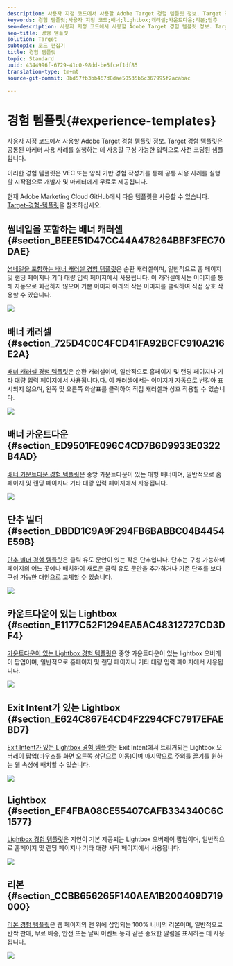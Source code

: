 ```yaml
---
description: 사용자 지정 코드에서 사용할 Adobe Target 경험 템플릿 정보. Target 경험 템플릿은 공통된 마케터 사용 사례를 실행하는 데 사용할 구성 가능한 입력으로 사전 코딩된 샘플입니다.
keywords: 경험 템플릿;사용자 지정 코드;배너;lightbox;캐러셀;카운트다운;리본;단추
seo-description: 사용자 지정 코드에서 사용할 Adobe Target 경험 템플릿 정보. Target 경험 템플릿은 공통된 마케터 사용 사례를 실행하는 데 사용할 구성 가능한 입력으로 사전 코딩된 샘플입니다.
seo-title: 경험 템플릿
solution: Target
subtopic: 코드 편집기
title: 경험 템플릿
topic: Standard
uuid: 4344996f-6729-41c0-98dd-be5fcef1df85
translation-type: tm+mt
source-git-commit: 8bd57fb3bb467d8dae50535b6c367995f2acabac

---
```



# 경험 템플릿{#experience-templates}

사용자 지정 코드에서 사용할 Adobe Target 경험 템플릿 정보. Target 경험 템플릿은 공통된 마케터 사용 사례를 실행하는 데 사용할 구성 가능한 입력으로 사전 코딩된 샘플입니다.

이러한 경험 템플릿은 VEC 또는 양식 기반 경험 작성기를 통해 공통 사용 사례를 실행할 시작점으로 개발자 및 마케터에게 무료로 제공됩니다.

현재 Adobe Marketing Cloud GitHub에서 다음 템플릿을 사용할 수 있습니다. [Target-경험-템플릿](https://github.com/Adobe-Marketing-Cloud/target-experience-templates)을 참조하십시오.

## 썸네일을 포함하는 배너 캐러셀 {#section_BEEE51D47CC44A478264BBF3FEC70DAE}

[썸네일을 포함하는 배너 캐러셀 경험 템플릿](https://github.com/Adobe-Marketing-Cloud/target-experience-templates/tree/master/banner-carousel-thumbnails)은 순환 캐러셀이며, 일반적으로 홈 페이지 및 랜딩 페이지나 기타 대량 입력 페이지에서 사용됩니다. 이 캐러셀에서는 이미지를 통해 자동으로 회전하지 않으며 기본 이미지 아래의 작은 이미지를 클릭하여 직접 상호 작용할 수 있습니다.

![](assets/exp-template-banner-carousel-thumbnails.png)

## 배너 캐러셀 {#section_725D4C0C4FCD41FA92BCFC910A216E2A}

[배너 캐러셀 경험 템플릿](https://github.com/Adobe-Marketing-Cloud/target-experience-templates/tree/master/banner-carousel)은 순환 캐러셀이며, 일반적으로 홈페이지 및 랜딩 페이지나 기타 대량 입력 페이지에서 사용됩니다.다. 이 캐러셀에서는 이미지가 자동으로 번갈아 표시되지 않으며, 왼쪽 및 오른쪽 화살표를 클릭하여 직접 캐러셀과 상호 작용할 수 있습니다.

![](assets/exp-template-banner-carousel.png)

## 배너 카운트다운 {#section_ED9501FE096C4CD7B6D9933E0322B4AD}

[배너 카운트다운 경험 템플릿](https://github.com/Adobe-Marketing-Cloud/target-experience-templates/tree/master/banner-countdown)은 중앙 카운트다운이 있는 대형 배너이며, 일반적으로 홈페이지 및 랜딩 페이지나 기타 대량 입력 페이지에서 사용됩니다.

![](assets/exp-template-banner-countdown.png)

## 단추 빌더 {#section_DBDD1C9A9F294FB6BABBC04B4454E59B}

[단추 빌더 경험 템플릿](https://github.com/Adobe-Marketing-Cloud/target-experience-templates/tree/master/button)은 클릭 유도 문안이 있는 작은 단추입니다. 단추는 구성 가능하며 페이지의 어느 곳에나 배치하여 새로운 클릭 유도 문안을 추가하거나 기존 단추를 보다 구성 가능한 대안으로 교체할 수 있습니다.

![](assets/exp-template-button-builder.png)

## 카운트다운이 있는 Lightbox {#section_E1177C52F1294EA5AC48312727CD3DF4}

[카운트다운이 있는 Lightbox 경험 템플릿](https://github.com/Adobe-Marketing-Cloud/target-experience-templates/tree/master/lightbox-countdown)은 중앙 카운트다운이 있는 lightbox 오버레이 팝업이며, 일반적으로 홈페이지 및 랜딩 페이지나 기타 대량 입력 페이지에서 사용됩니다.

![](assets/exp-template-lightbox-countdown.png)

## Exit Intent가 있는 Lightbox {#section_E624C867E4CD4F2294CFC7917EFAEBD7}

[Exit Intent가 있는 Lightbox 경험 템플릿](https://github.com/Adobe-Marketing-Cloud/target-experience-templates/tree/master/lightbox-exit-intent)은 Exit Intent에서 트리거되는 Lightbox 오버레이 팝업(마우스를 화면 오른쪽 상단으로 이동)이며 마지막으로 주의를 끌기를 원하는 웹 속성에 배치할 수 있습니다.

![](assets/exp-template-lightbox-exit.png)

## Lightbox {#section_EF4FBA08CE55407CAFB334340C6C1577}

[Lightbox 경험 템플릿](https://github.com/Adobe-Marketing-Cloud/target-experience-templates)은 지연이 기본 제공되는 Lightbox 오버레이 팝업이며, 일반적으로 홈페이지 및 랜딩 페이지나 기타 대량 시작 페이지에서 사용됩니다.

![](assets/exp-template-lightbox.png)

## 리본 {#section_CCBB656265F140AEA1B200409D719000}

[리본 경험 템플릿](https://github.com/Adobe-Marketing-Cloud/target-experience-templates/tree/master/ribbon)은 웹 페이지의 맨 위에 삽입되는 100% 너비의 리본이며, 일반적으로 반짝 판매, 무료 배송, 안전 또는 날씨 이벤트 등과 같은 중요한 알림을 표시하는 데 사용됩니다.

![](assets/exp-template-ribbon.png)

